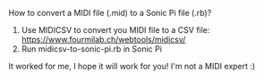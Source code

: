 How to convert a MIDI file (.mid) to a Sonic Pi file (.rb)?
1. Use MIDICSV to convert you MIDI file to a CSV file: https://www.fourmilab.ch/webtools/midicsv/
2. Run midicsv-to-sonic-pi.rb in Sonic Pi

It worked for me, I hope it will work for you! I'm not a MIDI expert :)
